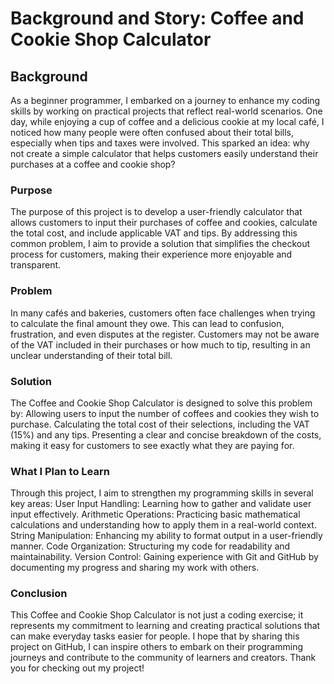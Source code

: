 # Background and Story: Coffee and Cookie Shop Calculator

## Background
As a beginner programmer, I embarked on a journey to enhance my coding skills by working on practical projects that reflect real-world scenarios. One day, while enjoying a cup of coffee and a delicious cookie at my local café, I noticed how many people were often confused about their total bills, especially when tips and taxes were involved. This sparked an idea: why not create a simple calculator that helps customers easily understand their purchases at a coffee and cookie shop?

### Purpose
The purpose of this project is to develop a user-friendly calculator that allows customers to input their purchases of coffee and cookies, calculate the total cost, and include applicable VAT and tips. By addressing this common problem, I aim to provide a solution that simplifies the checkout process for customers, making their experience more enjoyable and transparent.

### Problem
In many cafés and bakeries, customers often face challenges when trying to calculate the final amount they owe. This can lead to confusion, frustration, and even disputes at the register. Customers may not be aware of the VAT included in their purchases or how much to tip, resulting in an unclear understanding of their total bill.

### Solution
The Coffee and Cookie Shop Calculator is designed to solve this problem by:
Allowing users to input the number of coffees and cookies they wish to purchase.
Calculating the total cost of their selections, including the VAT (15%) and any tips.
Presenting a clear and concise breakdown of the costs, making it easy for customers to see exactly what they are paying for.

### What I Plan to Learn
Through this project, I aim to strengthen my programming skills in several key areas:
User Input Handling: Learning how to gather and validate user input effectively.
Arithmetic Operations: Practicing basic mathematical calculations and understanding how to apply them in a real-world context.
String Manipulation: Enhancing my ability to format output in a user-friendly manner.
Code Organization: Structuring my code for readability and maintainability.
Version Control: Gaining experience with Git and GitHub by documenting my progress and sharing my work with others.

### Conclusion
This Coffee and Cookie Shop Calculator is not just a coding exercise; it represents my commitment to learning and creating practical solutions that can make everyday tasks easier for people. I hope that by sharing this project on GitHub, I can inspire others to embark on their programming journeys and contribute to the community of learners and creators. Thank you for checking out my project!
